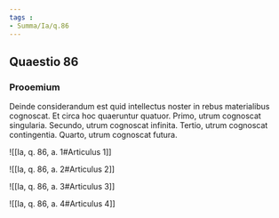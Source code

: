 ```yaml
---
tags : 
- Summa/Ia/q.86
---
```


## Quaestio 86

### Prooemium

Deinde considerandum est quid intellectus noster in rebus materialibus cognoscat. Et circa hoc quaeruntur quatuor. Primo, utrum cognoscat singularia. Secundo, utrum cognoscat infinita. Tertio, utrum cognoscat contingentia. Quarto, utrum cognoscat futura.

![[Ia, q. 86, a. 1#Articulus 1]]

![[Ia, q. 86, a. 2#Articulus 2]]

![[Ia, q. 86, a. 3#Articulus 3]]

![[Ia, q. 86, a. 4#Articulus 4]]

